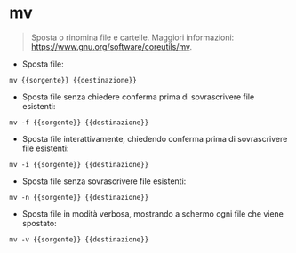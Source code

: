 # mv

> Sposta o rinomina file e cartelle.
> Maggiori informazioni: <https://www.gnu.org/software/coreutils/mv>.

- Sposta file:

`mv {{sorgente}} {{destinazione}}`

- Sposta file senza chiedere conferma prima di sovrascrivere file esistenti:

`mv -f {{sorgente}} {{destinazione}}`

- Sposta file interattivamente, chiedendo conferma prima di sovrascrivere file esistenti:

`mv -i {{sorgente}} {{destinazione}}`

- Sposta file senza sovrascrivere file esistenti:

`mv -n {{sorgente}} {{destinazione}}`

- Sposta file in modità verbosa, mostrando a schermo ogni file che viene spostato:

`mv -v {{sorgente}} {{destinazione}}`
